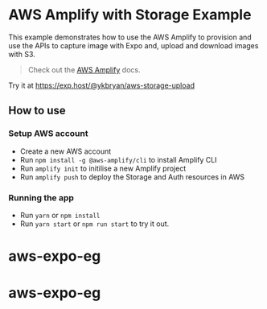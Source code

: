 # AWS Amplify with Storage Example

This example demonstrates how to use the AWS Amplify to provision and use the APIs to capture image with Expo and, upload and download images with S3.

> Check out the [AWS Amplify](https://docs.amplify.aws/) docs.

Try it at https://exp.host/@ykbryan/aws-storage-upload

## How to use

### Setup AWS account

- Create a new AWS account
- Run `npm install -g @aws-amplify/cli` to install Amplify CLI
- Run `amplify init` to initilise a new Amplify project
- Run `amplify push` to deploy the Storage and Auth resources in AWS

### Running the app

- Run `yarn` or `npm install`
- Run `yarn start` or `npm run start` to try it out.
# aws-expo-eg
# aws-expo-eg
